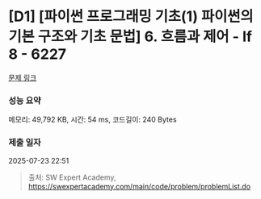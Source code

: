 # [D1] [파이썬 프로그래밍 기초(1) 파이썬의 기본 구조와 기초 문법] 6. 흐름과 제어 - If 8 - 6227 

[문제 링크](https://swexpertacademy.com/main/code/problem/problemDetail.do?contestProbId=AWcU-yn64m4DFAU4) 

### 성능 요약

메모리: 49,792 KB, 시간: 54 ms, 코드길이: 240 Bytes

### 제출 일자

2025-07-23 22:51



> 출처: SW Expert Academy, https://swexpertacademy.com/main/code/problem/problemList.do